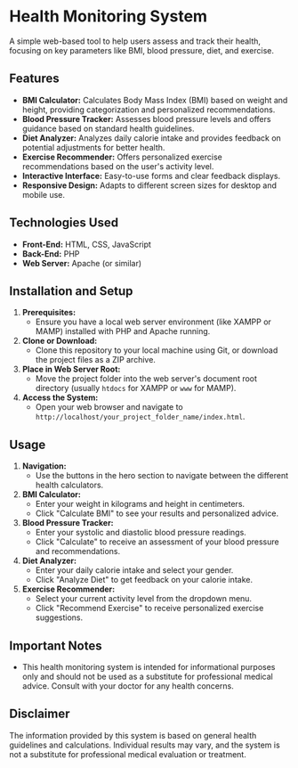 # Health Monitoring System

A simple web-based tool to help users assess and track their health, focusing on key parameters like BMI, blood pressure, diet, and exercise.

## Features

*   **BMI Calculator:** Calculates Body Mass Index (BMI) based on weight and height, providing categorization and personalized recommendations.
*   **Blood Pressure Tracker:** Assesses blood pressure levels and offers guidance based on standard health guidelines.
*   **Diet Analyzer:** Analyzes daily calorie intake and provides feedback on potential adjustments for better health.
*   **Exercise Recommender:** Offers personalized exercise recommendations based on the user's activity level.
*   **Interactive Interface:** Easy-to-use forms and clear feedback displays.
*   **Responsive Design:** Adapts to different screen sizes for desktop and mobile use.

## Technologies Used

*   **Front-End:** HTML, CSS, JavaScript
*   **Back-End:** PHP
*   **Web Server:** Apache (or similar)

## Installation and Setup

1.  **Prerequisites:**
    *   Ensure you have a local web server environment (like XAMPP or MAMP) installed with PHP and Apache running.
2.  **Clone or Download:**
    *   Clone this repository to your local machine using Git, or download the project files as a ZIP archive.
3.  **Place in Web Server Root:**
    *   Move the project folder into the web server's document root directory (usually `htdocs` for XAMPP or `www` for MAMP).
4.  **Access the System:**
    *   Open your web browser and navigate to `http://localhost/your_project_folder_name/index.html`.

## Usage

1.  **Navigation:**
    *   Use the buttons in the hero section to navigate between the different health calculators.
2.  **BMI Calculator:**
    *   Enter your weight in kilograms and height in centimeters.
    *   Click "Calculate BMI" to see your results and personalized advice.
3.  **Blood Pressure Tracker:**
    *   Enter your systolic and diastolic blood pressure readings.
    *   Click "Calculate" to receive an assessment of your blood pressure and recommendations.
4.  **Diet Analyzer:**
    *   Enter your daily calorie intake and select your gender.
    *   Click "Analyze Diet" to get feedback on your calorie intake.
5.  **Exercise Recommender:**
    *   Select your current activity level from the dropdown menu.
    *   Click "Recommend Exercise" to receive personalized exercise suggestions.

## Important Notes

*   This health monitoring system is intended for informational purposes only and should not be used as a substitute for professional medical advice. Consult with your doctor for any health concerns.

## Disclaimer

The information provided by this system is based on general health guidelines and calculations. Individual results may vary, and the system is not a substitute for professional medical evaluation or treatment. 
